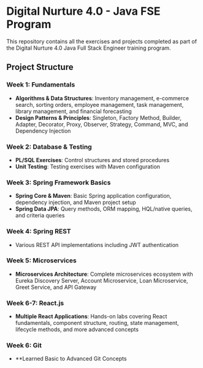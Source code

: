 # Digital Nurture 4.0 - Java FSE Program

This repository contains all the exercises and projects completed as part of the Digital Nurture 4.0 Java Full Stack Engineer training program.

## Project Structure

### Week 1: Fundamentals
- **Algorithms & Data Structures**: Inventory management, e-commerce search, sorting orders, employee management, task management, library management, and financial forecasting
- **Design Patterns & Principles**: Singleton, Factory Method, Builder, Adapter, Decorator, Proxy, Observer, Strategy, Command, MVC, and Dependency Injection

### Week 2: Database & Testing
- **PL/SQL Exercises**: Control structures and stored procedures
- **Unit Testing**: Testing exercises with Maven configuration

### Week 3: Spring Framework Basics
- **Spring Core & Maven**: Basic Spring application configuration, dependency injection, and Maven project setup
- **Spring Data JPA**: Query methods, ORM mapping, HQL/native queries, and criteria queries

### Week 4: Spring REST
- Various REST API implementations including JWT authentication

### Week 5: Microservices
- **Microservices Architecture**: Complete microservices ecosystem with Eureka Discovery Server, Account Microservice, Loan Microservice, Greet Service, and API Gateway

### Week 6-7: React.js
- **Multiple React Applications**: Hands-on labs covering React fundamentals, component structure, routing, state management, lifecycle methods, and more advanced concepts
  
### Week 6: Git
- **Learned Basic to Advanced Git Concepts
